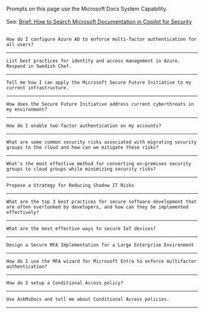 Prompts on this page use the Microsoft Docs System Capability. <br><br>
See: <a href="https://rodtrent.substack.com/p/brief-how-to-search-microsoft-documentation" target="_blank">Brief: How to Search Microsoft Documentation in Copilot for Security</a> 
<br><br>
```
How do I configure Azure AD to enforce multi-factor authentication for all users?
```
---
```
List best practices for identity and access management in Azure. Respond in Swedish Chef.
```
---
```
Tell me how I can apply the Microsoft Secure Future Initiative to my current infrastructure.
```
---
```
How does the Secure Future Initiative address current cyberthreats in my environment?
```
---
```
How do I enable two-factor authentication on my accounts?
```
---
```
What are some common security risks associated with migrating security groups to the cloud and how can we mitigate these risks?
```
---
```
What's the most effective method for converting on-premises security groups to cloud groups while minimizing security risks?
```
---
```
Propose a Strategy for Reducing Shadow IT Risks
```
---
```
What are the top 3 best practices for secure software development that are often overlooked by developers, and how can they be implemented effectively?
```
---
```
What are the most effective ways to secure IoT devices?
```
---
```
Design a Secure MFA Implementation for a Large Enterprise Environment
```
---
```
How do I use the MFA wizard for Microsoft Entra to enforce multifactor authentication?
```
---
```
How do I setup a Conditional Access policy?
```
---
```
Use AskMsDocs and tell me about Conditional Access policies.
```
---

